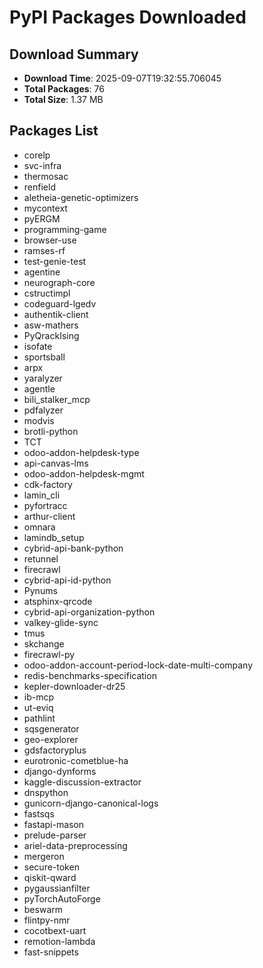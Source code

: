 # PyPI Packages Downloaded

## Download Summary
- **Download Time**: 2025-09-07T19:32:55.706045
- **Total Packages**: 76
- **Total Size**: 1.37 MB

## Packages List
- corelp
- svc-infra
- thermosac
- renfield
- aletheia-genetic-optimizers
- mycontext
- pyERGM
- programming-game
- browser-use
- ramses-rf
- test-genie-test
- agentine
- neurograph-core
- cstructimpl
- codeguard-lgedv
- authentik-client
- asw-mathers
- PyQrackIsing
- isofate
- sportsball
- arpx
- yaralyzer
- agentle
- bili_stalker_mcp
- pdfalyzer
- modvis
- brotli-python
- TCT
- odoo-addon-helpdesk-type
- api-canvas-lms
- odoo-addon-helpdesk-mgmt
- cdk-factory
- lamin_cli
- pyfortracc
- arthur-client
- omnara
- lamindb_setup
- cybrid-api-bank-python
- retunnel
- firecrawl
- cybrid-api-id-python
- Pynums
- atsphinx-qrcode
- cybrid-api-organization-python
- valkey-glide-sync
- tmus
- skchange
- firecrawl-py
- odoo-addon-account-period-lock-date-multi-company
- redis-benchmarks-specification
- kepler-downloader-dr25
- ib-mcp
- ut-eviq
- pathlint
- sqsgenerator
- geo-explorer
- gdsfactoryplus
- eurotronic-cometblue-ha
- django-dynforms
- kaggle-discussion-extractor
- dnspython
- gunicorn-django-canonical-logs
- fastsqs
- fastapi-mason
- prelude-parser
- ariel-data-preprocessing
- mergeron
- secure-token
- qiskit-qward
- pygaussianfilter
- pyTorchAutoForge
- beswarm
- flintpy-nmr
- cocotbext-uart
- remotion-lambda
- fast-snippets
